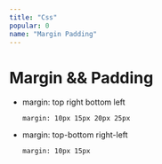 ```yaml
---
title: "Css"
popular: 0
name: "Margin Padding"
---
```


# Margin && Padding

- margin: top right bottom left

  ```
  margin: 10px 15px 20px 25px
  ```

- margin: top-bottom right-left

  ```
  margin: 10px 15px
  ```
